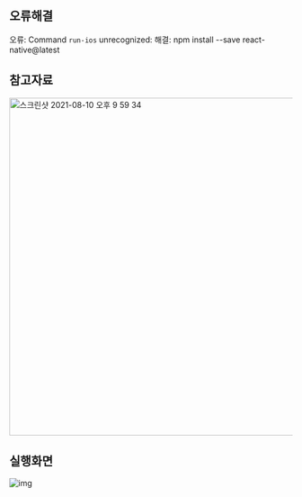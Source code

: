 ## 오류해결

오류: Command `run-ios` unrecognized:
해결: npm install --save react-native@latest

## 참고자료
<img width="600" alt="스크린샷 2021-08-10 오후 9 59 34" src="https://user-images.githubusercontent.com/57563053/128878942-b256bf29-deeb-404f-9ae5-2ea991148bfc.png">

## 실행화면

![img](https://user-images.githubusercontent.com/57563053/128878937-38235d62-7271-4858-b242-f2be419dc22a.gif)


